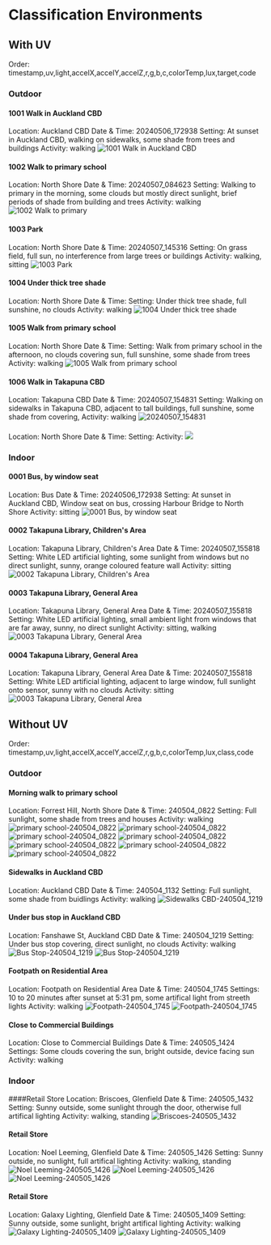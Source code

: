 # Classification Environments


## With UV


Order:
timestamp,uv,light,accelX,accelY,accelZ,r,g,b,c,colorTemp,lux,target,code


### Outdoor

#### 1001 Walk in Auckland CBD
Location: Auckland CBD
Date & Time: 20240506_172938
Setting: At sunset in Auckland CBD, walking on sidewalks, some shade from trees and buildings
Activity: walking
![1001 Walk in Auckland CBD](data_collection/uv/images/20240506_172938.jpg)




#### 1002 Walk to primary school
Location: North Shore
Date & Time: 20240507_084623
Setting: Walking to primary in the morning, some clouds but mostly direct sunlight, brief periods of shade from building and trees
Activity: walking
![1002 Walk to primary](data_collection/uv/images/20240507_084623.jpg)

#### 1003 Park
Location: North Shore
Date & Time: 20240507_145316
Setting: On grass field, full sun, no interference from large trees or buildings
Activity: walking, sitting
![1003 Park](data_collection/uv/images/20240507_145316.jpg)

#### 1004 Under thick tree shade
Location: North Shore
Date & Time: 
Setting: Under thick tree shade, full sunshine, no clouds
Activity: walking
![1004 Under thick tree shade](data_collection/uv/images/20240507_145815.jpg)

#### 1005 Walk from primary school
Location: North Shore
Date & Time: 
Setting: Walk from primary school in the afternoon, no clouds covering sun, full sunshine, some shade from trees
Activity: walking
![1005 Walk from primary school](data_collection/uv/images/20240507_150400.jpg)


#### 1006 Walk in Takapuna CBD
Location: Takapuna CBD
Date & Time: 20240507_154831
Setting: Walking on sidewalks in Takapuna CBD, adjacent to tall buildings, full sunshine, some shade from covering, 
Activity: walking
![20240507_154831](data_collection/uv/images/.jpg)

####
Location: North Shore
Date & Time:
Setting:
Activity:
![](data_collection/uv/images/.jpg)

#### 

### Indoor

#### 0001 Bus, by window seat
Location: Bus
Date & Time: 20240506_172938
Setting: At sunset in Auckland CBD, Window seat on bus, crossing Harbour Bridge to North Shore
Activity: sitting
![0001 Bus, by window seat](data_collection/uv/images/20240506_174614.jpg)


#### 0002 Takapuna Library, Children's Area
Location: Takapuna Library, Children's Area
Date & Time: 20240507_155818
Setting: White LED artificial lighting, some sunlight from windows but no direct sunlight, sunny, orange coloured feature wall
Activity: sitting
![0002 Takapuna Library, Children's Area](data_collection/uv/images/20240507_155818.jpg)

#### 0003 Takapuna Library, General Area
Location: Takapuna Library, General Area
Date & Time: 20240507_155818
Setting: White LED artificial lighting, small ambient light from windows that are far away, sunny, no direct sunlight
Activity: sitting, walking
![0003 Takapuna Library, General Area](data_collection/uv/images/20240507_160704.jpg)

#### 0004 Takapuna Library, General Area
Location: Takapuna Library, General Area
Date & Time: 20240507_155818
Setting: White LED artificial lighting, adjacent to large window, full sunlight onto sensor, sunny with no clouds
Activity: sitting
![0003 Takapuna Library, General Area](data_collection/uv/images/20240507_160704.jpg)



##  Without UV

Order:
timestamp,uv,light,accelX,accelY,accelZ,r,g,b,c,colorTemp,lux,class,code

### Outdoor

#### Morning walk to primary school
Location: Forrest Hill, North Shore
Date & Time: 240504_0822
Setting: Full sunlight, some shade from trees and houses
Activity: walking
![primary school-240504_0822](data_collection/no_uv/images/20240505_082106.jpg)
![primary school-240504_0822](data_collection/no_uv/images/20240505_082432.jpg)
![primary school-240504_0822](data_collection/no_uv/images/20240505_082653.jpg)
![primary school-240504_0822](data_collection/no_uv/images/20240505_083227.jpg)
![primary school-240504_0822](data_collection/no_uv/images/20240505_083319.jpg)
![primary school-240504_0822](data_collection/no_uv/images/20240505_084232.jpg)
![primary school-240504_0822](data_collection/no_uv/images/20240505_085656.jpg)


#### Sidewalks in Auckland CBD
Location: Auckland CBD
Date & Time: 240504_1132
Setting: Full sunlight, some shade from buidlings
Activity: walking
![Sidewalks CBD-240504_1219](data_collection/no_uv/images/20240504_113220.jpg)

#### Under bus stop in Auckland CBD
Location: Fanshawe St, Auckland CBD
Date & Time: 240504_1219
Setting: Under bus stop covering, direct sunlight, no clouds
Activity: walking
![Bus Stop-240504_1219](data_collection/no_uv/images/20240504_121948.jpg)
![Bus Stop-240504_1219](data_collection/no_uv/images/20240504_121953.jpg)


#### Footpath on Residential Area
Location: Footpath on Residential Area
Date & Time: 240504_1745
Settings: 10 to 20 minutes after sunset at 5:31 pm, some artifical light from streeth lights
Activity: walking
![Footpath-240504_1745](data_collection/no_uv/images/20240504_174516.jpg)
![Footpath-240504_1745](data_collection/no_uv/images/20240504_174544.jpg)

#### Close to Commercial Buildings
Location: Close to Commercial Buildings
Date & Time: 240505_1424
Settings: Some clouds covering the sun, bright outside, device facing sun
Activity: walking

### Indoor
####Retail Store
Location: Briscoes, Glenfield
Date & Time: 240505_1432
Setting: Sunny outside, some sunlight through the door, otherwise full artifical lighting
Activity: walking, standing
![Briscoes-240505_1432](data_collection/no_uv/images/20240505_143250.jpg)


#### Retail Store
Location: Noel Leeming, Glenfield
Date & Time: 240505_1426
Setting: Sunny outside, no sunlight, full artifical lighting
Activity: walking, standing
![Noel Leeming-240505_1426](data_collection/no_uv/images/20240505_142604.jpg)
![Noel Leeming-240505_1426](data_collection/no_uv/images/20240505_142627.jpg)
![Noel Leeming-240505_1426](data_collection/no_uv/images/20240505_143124.jpg)



#### Retail Store
Location: Galaxy Lighting, Glenfield
Date & Time: 240505_1409
Setting: Sunny outside, some sunlight, bright artifical lighting
Activity: walking
![Galaxy Lighting-240505_1409](data_collection/no_uv/images/20240505_140925.jpg)
![Galaxy Lighting-240505_1409](data_collection/no_uv/images/20240505_140928.jpg)
